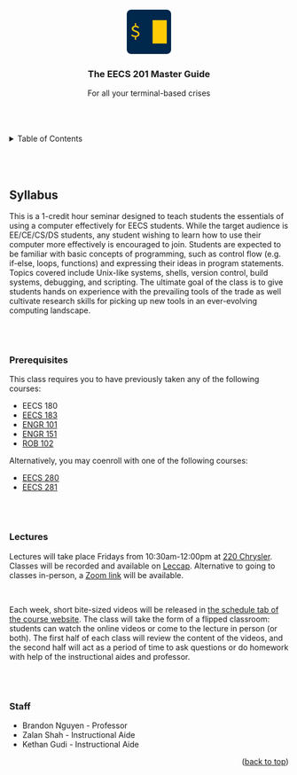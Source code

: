 <div id="top"></div>

<br />
<div align="center">
  <a href="https://www.eecs.umich.edu/courses/eecs201/wn2023/">
    <img src="images/logo.png" alt="Logo" width="80" height="80">
  </a>

<h3 align="center">The EECS 201 Master Guide</h3>

  <p align="center">
    For all your terminal-based crises
  </p>
</div>

<br/>
<br/>
<br/>


<!-- TABLE OF CONTENTS -->
<details>
  <summary>Table of Contents</summary>
  <ol>
    <li>
      <a href="#syllabus">Syllabus</a>
      <ul>
        <li><a href="#prerequisites">Prerequisites</a></li>
        <li><a href="#lectures">Lectures</a></li>
        <li><a href="#staff">Staff</a></li>
      </ul>
    </li>
  </ol>
</details>


<br/>
<br/>
<br/>

## Syllabus

This is a 1-credit hour seminar designed to teach students the essentials of using a computer effectively for EECS students. While the target audience is EE/CE/CS/DS students, any student wishing to learn how to use their computer more effectively is encouraged to join. Students are expected to be familiar with basic concepts of programming, such as control flow (e.g. if-else, loops, functions) and expressing their ideas in program statements. Topics covered include Unix-like systems, shells, version control, build systems, debugging, and scripting. The ultimate goal of the class is to give students hands on experience with the prevailing tools of the trade as well cultivate research skills for picking up new tools in an ever-evolving computing landscape.

<br/>
<br/>

### Prerequisites

This class requires you to have previously taken any of the following courses:

<ul>
    <li>EECS 180</li>
    <li><a href="https://eecs183.github.io/eecs183.org/">EECS 183</a></li>
    <li><a href="https://engr101staff.github.io/engr101.org/">ENGR 101</a></li>
    <li><a href="https://adue.engin.umich.edu/engineering-151-accelerated-introduction-to-computers-and-programming/">ENGR 151</a></li>
    <li><a href="https://robotics102.github.io/">ROB 102</a></li>
</ul>

Alternatively, you may coenroll with one of the following courses:

<ul>
    <li><a href="https://eecs280.org/">EECS 280</a></li>
    <li><a href="https://eecs281staff.github.io/eecs281.org/">EECS 281</a></li>
</ul>

<br/>
<br/>


### Lectures

Lectures will take place Fridays from 10:30am-12:00pm at <a href="https://maps.studentlife.umich.edu/building/chrysler-center-continuing-engineering-education">220 Chrysler</a>. Classes will be recorded and available on <a href="https://caen.engin.umich.edu/lecrecording/">Leccap</a>. Alternative to going to classes in-person, a <a href="https://umich.zoom.us/j/93092386157">Zoom link</a> will be available.

<br/>

Each week, short bite-sized videos will be released in <a href="https://www.eecs.umich.edu/courses/eecs201/wn2023/schedule">the schedule tab of the course website</a>. The class will take the form of a flipped classroom: students can watch the online videos or come to the lecture in person (or both). The first half of each class will review the content of the videos, and the second half will act as a period of time to ask questions or do homework with help of the instructional aides and professor.

<br/>
<br/>

### Staff

<ul>
    <li><a hef="mailto:brng@umich.edu">Brandon Nguyen</a> - Professor</li>
    <li><a hef="mailto:zalans@umich.edu">Zalan Shah</a> - Instructional Aide</li>
    <li><a hef="mailto:zalans@umich.edu">Kethan Gudi</a> - Instructional Aide</li>
</ul>

<p align="right">(<a href="#top">back to top</a>)</p>

<br/>
<br/>
<br/>
